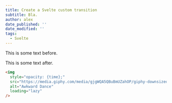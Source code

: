 ```yaml
---
title: Create a Svelte custom transition
subtitle: Bla.
author: alex
date_published: ''
date_modified: ''
tags:
  - Svelte
---
```


<script>
  import TransitionSlider from "./TransitionSlider.svelte";
</script>

This is some text before.

<TransitionSlider />

This is some text after.

```html
<img
  style="opacity: {time};"
  src="https://media.giphy.com/media/gjgWQA5QBuBmUZahOP/giphy-downsized.gif"
  alt="Awkward Dance"
  loading="lazy"
/>
```
